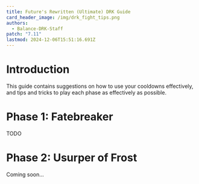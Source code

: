 ```yaml
---
title: Future's Rewritten (Ultimate) DRK Guide
card_header_image: /img/drk_fight_tips.png
authors:
  - Balance-DRK-Staff
patch: "7.11"
lastmod: 2024-12-06T15:51:16.691Z
---
```

# Introduction

This guide contains suggestions on how to use your cooldowns effectively, and tips and tricks to play each phase as effectively as possible.

# Phase 1: Fatebreaker

TODO

# Phase 2: Usurper of Frost

Coming soon...